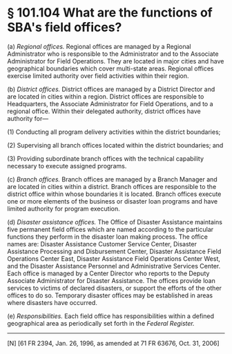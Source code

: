 # § 101.104   What are the functions of SBA's field offices?

(a) *Regional offices.* Regional offices are managed by a Regional Administrator who is responsible to the Administrator and to the Associate Administrator for Field Operations. They are located in major cities and have geographical boundaries which cover multi-state areas. Regional offices exercise limited authority over field activities within their region. 


(b) *District offices.* District offices are managed by a District Director and are located in cities within a region. District offices are responsible to Headquarters, the Associate Administrator for Field Operations, and to a regional office. Within their delegated authority, district offices have authority for— 


(1) Conducting all program delivery activities within the district boundaries; 


(2) Supervising all branch offices located within the district boundaries; and 


(3) Providing subordinate branch offices with the technical capability necessary to execute assigned programs. 


(c) *Branch offices.* Branch offices are managed by a Branch Manager and are located in cities within a district. Branch offices are responsible to the district office within whose boundaries it is located. Branch offices execute one or more elements of the business or disaster loan programs and have limited authority for program execution. 


(d) *Disaster assistance offices.* The Office of Disaster Assistance maintains five permanent field offices which are named according to the particular functions they perform in the disaster loan making process. The office names are: Disaster Assistance Customer Service Center, Disaster Assistance Processing and Disbursement Center, Disaster Assistance Field Operations Center East, Disaster Assistance Field Operations Center West, and the Disaster Assistance Personnel and Administrative Services Center. Each office is managed by a Center Director who reports to the Deputy Associate Administrator for Disaster Assistance. The offices provide loan services to victims of declared disasters, or support the efforts of the other offices to do so. Temporary disaster offices may be established in areas where disasters have occurred.


(e) *Responsibilities.* Each field office has responsibilities within a defined geographical area as periodically set forth in the _Federal Register._


---

[N] [61 FR 2394, Jan. 26, 1996, as amended at 71 FR 63676, Oct. 31, 2006]




